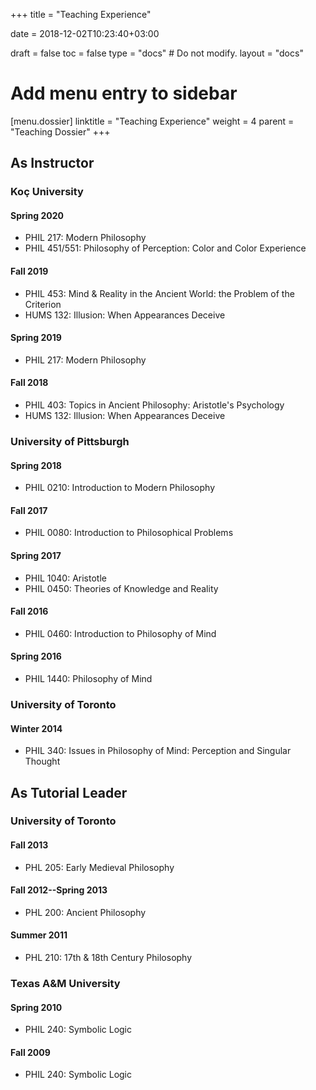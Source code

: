 +++
title = "Teaching Experience"

date = 2018-12-02T10:23:40+03:00

draft = false
toc = false
type = "docs"  # Do not modify.
layout = "docs"

# Add menu entry to sidebar
[menu.dossier]
  linktitle = "Teaching Experience"
  weight = 4
  parent = "Teaching Dossier"
+++

## As Instructor

### Koç University

#### Spring 2020

- PHIL 217: Modern Philosophy
- PHIL 451/551: Philosophy of Perception: Color and Color Experience

#### Fall 2019

- PHIL 453: Mind & Reality in the Ancient World: the Problem of the Criterion
- HUMS 132: Illusion: When Appearances Deceive

#### Spring 2019

- PHIL 217: Modern Philosophy

#### Fall 2018

- PHIL 403: Topics in Ancient Philosophy: Aristotle's Psychology
- HUMS 132: Illusion: When Appearances Deceive

### University of Pittsburgh

#### Spring 2018

- PHIL 0210: Introduction to Modern Philosophy

#### Fall 2017

- PHIL 0080: Introduction to Philosophical Problems

#### Spring 2017

- PHIL 1040: Aristotle
- PHIL 0450: Theories of Knowledge and Reality

#### Fall 2016

- PHIL 0460: Introduction to Philosophy of Mind

#### Spring 2016

- PHIL 1440: Philosophy of Mind

### University of Toronto

#### Winter 2014

- PHIL 340: Issues in Philosophy of Mind: Perception and Singular Thought

## As Tutorial Leader

### University of Toronto

#### Fall 2013

- PHL 205: Early Medieval Philosophy

#### Fall 2012--Spring 2013

- PHL 200: Ancient Philosophy

#### Summer 2011

- PHL 210: 17th & 18th Century Philosophy

### Texas A&M University

#### Spring 2010

- PHIL 240: Symbolic Logic

#### Fall 2009

- PHIL 240: Symbolic Logic
